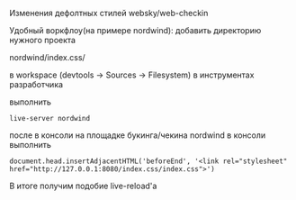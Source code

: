 Изменения дефолтных стилей websky/web-checkin

Удобный воркфлоу(на примере nordwind):
добавить директорию нужного проекта

nordwind/index.css/

в workspace (devtools -> Sources -> Filesystem) в инструментах разработчика

выполнить

```
live-server nordwind
```

после в консоли
на площадке букинга/чекина nordwind
в консоли выполнить
```
document.head.insertAdjacentHTML('beforeEnd', '<link rel="stylesheet" href="http://127.0.0.1:8080/index.css/index.css">')
```

В итоге получим подобие live-reload'а